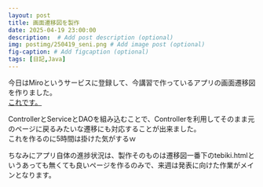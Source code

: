 ```yaml
---
layout: post
title: 画面遷移図を製作
date: 2025-04-19 23:00:00
description:  # Add post description (optional)
img: postimg/250419_seni.png # Add image post (optional)
fig-caption: # Add figcaption (optional)
tags: [日記,Java]
---
```


今日はMiroというサービスに登録して、今講習で作っているアプリの画面遷移図を作りました。<br>
[これです。](https://miro.com/app/board/uXjVIA-T4Es=/?share_link_id=907087375839)

ControllerとServiceとDAOを組み込むことで、Controllerを利用してそのまま元のページに戻るみたいな遷移にも対応することが出来ました。<br>
これを作るのに5時間は掛けた気がするｗ

ちなみにアプリ自体の進捗状況は、製作そのものは遷移図一番下のtebiki.htmlというあっても無くても良いページを作るのみで、来週は発表に向けた作業がメインとなります。
